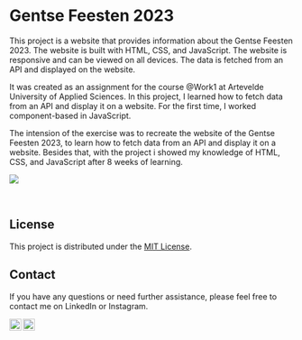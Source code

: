 # Gentse Feesten 2023

This project is a website that provides information about the Gentse Feesten 2023. The website is built with HTML, CSS, and JavaScript. The website is responsive and can be viewed on all devices. The data is fetched from an API and displayed on the website. 

It was created as an assignment for the course @Work1 at Artevelde University of Applied Sciences. In this project, I learned how to fetch data from an API and display it on a website. For the first time, I worked component-based in JavaScript.

The intension of the exercise was to recreate the website of the Gentse Feesten 2023, to learn how to fetch data from an API and display it on a website. Besides that, with the project i showed my knowledge of HTML, CSS, and JavaScript after 8 weeks of learning.

<a href="https://meesakveld.github.io/gentse-feesten-2023/"><img src="https://img.shields.io/badge/Visit%20the%20site.-2769ab"></a>

<br>

## License
This project is distributed under the [MIT License](LICENSE).


## Contact
If you have any questions or need further assistance, please feel free to contact me on LinkedIn or Instagram.

<a href="https://www.linkedin.com/in/meesakveld/"><img align="left" src="https://raw.githubusercontent.com/yushi1007/yushi1007/main/images/linkedin.svg" alt="Mees Akveld | LinkedIn" width="21px"/></a>
<a href="https://instagram.com/meesakveld"><img align="left" src="https://raw.githubusercontent.com/yushi1007/yushi1007/main/images/instagram.svg" alt="Mees Akveld | Instagram" width="21px"/></a>